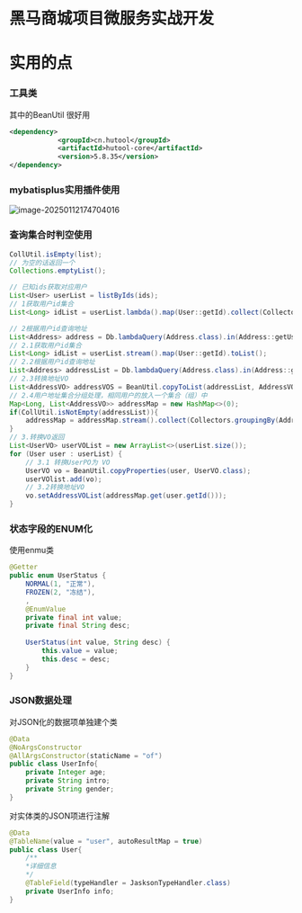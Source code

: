 # 黑马商城项目微服务实战开发

# 实用的点

### 工具类

其中的BeanUtil 很好用

```xml
<dependency>
            <groupId>cn.hutool</groupId>
            <artifactId>hutool-core</artifactId>
            <version>5.8.35</version>
</dependency>
```

### mybatisplus实用插件使用

![image-20250112174704016](C:\Users\29326\AppData\Roaming\Typora\typora-user-images\image-20250112174704016.png)

### 查询集合时判空使用

```java
CollUtil.isEmpty(list);
// 为空的话返回一个
Collections.emptyList();
```



```java
// 已知ids获取对应用户
List<User> userList = listByIds(ids);
// 1获取用户id集合
List<Long> idList = userList.lambda().map(User::getId).collect(Collectors.toList());

// 2根据用户id查询地址
List<Address> address = Db.lambdaQuery(Address.class).in(Address::getUserId, userIds).list();
// 2.1获取用户id集合
List<Long> idList = userList.stream().map(User::getId).toList();
// 2.2根据用户id查询地址
List<Address> addressList = Db.lambdaQuery(Address.class).in(Address::getUserId, idList).lsit();
// 2.3转换地址VO
List<AddressVO> addressVOS = BeanUtil.copyToList(addressList, AddressVO.class);
// 2.4用户地址集合分组处理，相同用户的放入一个集合（组）中
Map<Long, List<AddressVO>> addressMap = new HashMap<>(0);
if(CollUtil.isNotEmpty(addressList)){
    addressMap = addressMap.stream().collect(Collectors.groupingBy(AddressVO::getUserId));
}
// 3.转换VO返回
List<UserVO> userVOList = new ArrayList<>(userList.size());
for (User user : userList) {
    // 3.1 转换UserPO为 VO
    UserVO vo = BeanUtil.copyProperties(user, UserVO.class);
    userVOlist.add(vo);
    // 3.2转换地址VO
    vo.setAddressVOList(addressMap.get(user.getId()));
}
```

### 状态字段的ENUM化

使用enmu类

```java
@Getter
public enum UserStatus {
    NORMAL(1, "正常"),
    FROZEN(2, "冻结"),
    ,
    @EnumValue
    private final int value;
    private final String desc;
    
    UserStatus(int value, String desc) {
        this.value = value;
        this.desc = desc;
    }
}
```

### JSON数据处理

对JSON化的数据项单独建个类

```java
@Data
@NoArgsConstructor
@AllArgsConstructor(staticName = "of")
public class UserInfo{
    private Integer age;
    private String intro;
    private String gender;
}
```

对实体类的JSON项进行注解

```java
@Data
@TableName(value = "user", autoResultMap = true)
public class User{
    /**
    *详细信息
    */
    @TableField(typeHandler = JasksonTypeHandler.class)
    private UserInfo info;
}
```


